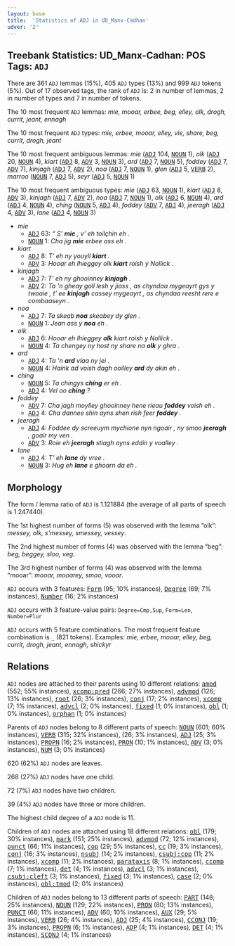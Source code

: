 ```yaml
---
layout: base
title:  'Statistics of ADJ in UD_Manx-Cadhan'
udver: '2'
---
```


## Treebank Statistics: UD_Manx-Cadhan: POS Tags: `ADJ`

There are 361 `ADJ` lemmas (15%), 405 `ADJ` types (13%) and 999 `ADJ` tokens (5%).
Out of 17 observed tags, the rank of `ADJ` is: 2 in number of lemmas, 2 in number of types and 7 in number of tokens.

The 10 most frequent `ADJ` lemmas: <em>mie, mooar, erbee, beg, elley, olk, drogh, currit, jeant, ennagh</em>

The 10 most frequent `ADJ` types:  <em>mie, erbee, mooar, elley, vie, share, beg, currit, drogh, jeant</em>

The 10 most frequent ambiguous lemmas: <em>mie</em> (<tt><a href="gv_cadhan-pos-ADJ.html">ADJ</a></tt> 104, <tt><a href="gv_cadhan-pos-NOUN.html">NOUN</a></tt> 1), <em>olk</em> (<tt><a href="gv_cadhan-pos-ADJ.html">ADJ</a></tt> 20, <tt><a href="gv_cadhan-pos-NOUN.html">NOUN</a></tt> 4), <em>kiart</em> (<tt><a href="gv_cadhan-pos-ADJ.html">ADJ</a></tt> 8, <tt><a href="gv_cadhan-pos-ADV.html">ADV</a></tt> 3, <tt><a href="gv_cadhan-pos-NOUN.html">NOUN</a></tt> 3), <em>ard</em> (<tt><a href="gv_cadhan-pos-ADJ.html">ADJ</a></tt> 7, <tt><a href="gv_cadhan-pos-NOUN.html">NOUN</a></tt> 5), <em>foddey</em> (<tt><a href="gv_cadhan-pos-ADJ.html">ADJ</a></tt> 7, <tt><a href="gv_cadhan-pos-ADV.html">ADV</a></tt> 7), <em>kinjagh</em> (<tt><a href="gv_cadhan-pos-ADJ.html">ADJ</a></tt> 7, <tt><a href="gv_cadhan-pos-ADV.html">ADV</a></tt> 2), <em>noa</em> (<tt><a href="gv_cadhan-pos-ADJ.html">ADJ</a></tt> 7, <tt><a href="gv_cadhan-pos-NOUN.html">NOUN</a></tt> 1), <em>glen</em> (<tt><a href="gv_cadhan-pos-ADJ.html">ADJ</a></tt> 5, <tt><a href="gv_cadhan-pos-VERB.html">VERB</a></tt> 2), <em>marroo</em> (<tt><a href="gv_cadhan-pos-NOUN.html">NOUN</a></tt> 7, <tt><a href="gv_cadhan-pos-ADJ.html">ADJ</a></tt> 5), <em>seyr</em> (<tt><a href="gv_cadhan-pos-ADJ.html">ADJ</a></tt> 5, <tt><a href="gv_cadhan-pos-NOUN.html">NOUN</a></tt> 1)

The 10 most frequent ambiguous types:  <em>mie</em> (<tt><a href="gv_cadhan-pos-ADJ.html">ADJ</a></tt> 63, <tt><a href="gv_cadhan-pos-NOUN.html">NOUN</a></tt> 1), <em>kiart</em> (<tt><a href="gv_cadhan-pos-ADJ.html">ADJ</a></tt> 8, <tt><a href="gv_cadhan-pos-ADV.html">ADV</a></tt> 3), <em>kinjagh</em> (<tt><a href="gv_cadhan-pos-ADJ.html">ADJ</a></tt> 7, <tt><a href="gv_cadhan-pos-ADV.html">ADV</a></tt> 2), <em>noa</em> (<tt><a href="gv_cadhan-pos-ADJ.html">ADJ</a></tt> 7, <tt><a href="gv_cadhan-pos-NOUN.html">NOUN</a></tt> 1), <em>olk</em> (<tt><a href="gv_cadhan-pos-ADJ.html">ADJ</a></tt> 6, <tt><a href="gv_cadhan-pos-NOUN.html">NOUN</a></tt> 4), <em>ard</em> (<tt><a href="gv_cadhan-pos-ADJ.html">ADJ</a></tt> 4, <tt><a href="gv_cadhan-pos-NOUN.html">NOUN</a></tt> 4), <em>ching</em> (<tt><a href="gv_cadhan-pos-NOUN.html">NOUN</a></tt> 5, <tt><a href="gv_cadhan-pos-ADJ.html">ADJ</a></tt> 4), <em>foddey</em> (<tt><a href="gv_cadhan-pos-ADV.html">ADV</a></tt> 7, <tt><a href="gv_cadhan-pos-ADJ.html">ADJ</a></tt> 4), <em>jeeragh</em> (<tt><a href="gv_cadhan-pos-ADJ.html">ADJ</a></tt> 4, <tt><a href="gv_cadhan-pos-ADV.html">ADV</a></tt> 3), <em>lane</em> (<tt><a href="gv_cadhan-pos-ADJ.html">ADJ</a></tt> 4, <tt><a href="gv_cadhan-pos-NOUN.html">NOUN</a></tt> 3)


* <em>mie</em>
  * <tt><a href="gv_cadhan-pos-ADJ.html">ADJ</a></tt> 63: <em>“ S' <b>mie</b> , v' eh toilçhin eh .</em>
  * <tt><a href="gv_cadhan-pos-NOUN.html">NOUN</a></tt> 1: <em>Cha jig <b>mie</b> erbee ass eh .</em>
* <em>kiart</em>
  * <tt><a href="gv_cadhan-pos-ADJ.html">ADJ</a></tt> 8: <em>T' eh ny youyll <b>kiart</b> .</em>
  * <tt><a href="gv_cadhan-pos-ADV.html">ADV</a></tt> 3: <em>Hooar eh lhieggey olk <b>kiart</b> roish y Nollick .</em>
* <em>kinjagh</em>
  * <tt><a href="gv_cadhan-pos-ADJ.html">ADJ</a></tt> 7: <em>T' eh ny ghooinney <b>kinjagh</b> .</em>
  * <tt><a href="gv_cadhan-pos-ADV.html">ADV</a></tt> 2: <em>Ta 'n gheay goll lesh y jiass , as chyndaa mygeayrt gys y twoaie , t' ee <b>kinjagh</b> cassey mygeayrt , as chyndaa reesht rere e combaaseyn .</em>
* <em>noa</em>
  * <tt><a href="gv_cadhan-pos-ADJ.html">ADJ</a></tt> 7: <em>Ta skeab <b>noa</b> skeabey dy glen .</em>
  * <tt><a href="gv_cadhan-pos-NOUN.html">NOUN</a></tt> 1: <em>Jean ass y <b>noa</b> eh .</em>
* <em>olk</em>
  * <tt><a href="gv_cadhan-pos-ADJ.html">ADJ</a></tt> 6: <em>Hooar eh lhieggey <b>olk</b> kiart roish y Nollick .</em>
  * <tt><a href="gv_cadhan-pos-NOUN.html">NOUN</a></tt> 4: <em>Ta chengey ny host ny share na <b>olk</b> y ghra .</em>
* <em>ard</em>
  * <tt><a href="gv_cadhan-pos-ADJ.html">ADJ</a></tt> 4: <em>Ta 'n <b>ard</b> vlaa ny jei .</em>
  * <tt><a href="gv_cadhan-pos-NOUN.html">NOUN</a></tt> 4: <em>Haink ad voish dagh ooilley <b>ard</b> dy akin eh .</em>
* <em>ching</em>
  * <tt><a href="gv_cadhan-pos-NOUN.html">NOUN</a></tt> 5: <em>Ta chingys <b>ching</b> er eh .</em>
  * <tt><a href="gv_cadhan-pos-ADJ.html">ADJ</a></tt> 4: <em>Vel oo <b>ching</b> ?</em>
* <em>foddey</em>
  * <tt><a href="gv_cadhan-pos-ADV.html">ADV</a></tt> 7: <em>Cha jagh moylley ghooinney hene rieau <b>foddey</b> voish eh .</em>
  * <tt><a href="gv_cadhan-pos-ADJ.html">ADJ</a></tt> 4: <em>Cha dannee shin ayns shen rish feer <b>foddey</b> .</em>
* <em>jeeragh</em>
  * <tt><a href="gv_cadhan-pos-ADJ.html">ADJ</a></tt> 4: <em>Foddee dy screeuym mychione nyn ngoair , ny smoo <b>jeeragh</b> , goair my ven .</em>
  * <tt><a href="gv_cadhan-pos-ADV.html">ADV</a></tt> 3: <em>Roie eh <b>jeeragh</b> stiagh ayns eddin y voalley .</em>
* <em>lane</em>
  * <tt><a href="gv_cadhan-pos-ADJ.html">ADJ</a></tt> 4: <em>T' eh <b>lane</b> dy vree .</em>
  * <tt><a href="gv_cadhan-pos-NOUN.html">NOUN</a></tt> 3: <em>Hug eh <b>lane</b> e ghoarn da eh .</em>

## Morphology

The form / lemma ratio of `ADJ` is 1.121884 (the average of all parts of speech is 1.247440).

The 1st highest number of forms (5) was observed with the lemma “olk”: <em>messey, olk, s'messey, smessey, vessey</em>.

The 2nd highest number of forms (4) was observed with the lemma “beg”: <em>beg, beggey, sloo, veg</em>.

The 3rd highest number of forms (4) was observed with the lemma “mooar”: <em>mooar, mooarey, smoo, vooar</em>.

`ADJ` occurs with 3 features: <tt><a href="gv_cadhan-feat-Form.html">Form</a></tt> (95; 10% instances), <tt><a href="gv_cadhan-feat-Degree.html">Degree</a></tt> (69; 7% instances), <tt><a href="gv_cadhan-feat-Number.html">Number</a></tt> (16; 2% instances)

`ADJ` occurs with 3 feature-value pairs: `Degree=Cmp,Sup`, `Form=Len`, `Number=Plur`

`ADJ` occurs with 5 feature combinations.
The most frequent feature combination is `_` (821 tokens).
Examples: <em>mie, erbee, mooar, elley, beg, currit, drogh, jeant, ennagh, shickyr</em>


## Relations

`ADJ` nodes are attached to their parents using 10 different relations: <tt><a href="gv_cadhan-dep-amod.html">amod</a></tt> (552; 55% instances), <tt><a href="gv_cadhan-dep-xcomp-pred.html">xcomp:pred</a></tt> (266; 27% instances), <tt><a href="gv_cadhan-dep-advmod.html">advmod</a></tt> (126; 13% instances), <tt><a href="gv_cadhan-dep-root.html">root</a></tt> (26; 3% instances), <tt><a href="gv_cadhan-dep-conj.html">conj</a></tt> (17; 2% instances), <tt><a href="gv_cadhan-dep-xcomp.html">xcomp</a></tt> (7; 1% instances), <tt><a href="gv_cadhan-dep-advcl.html">advcl</a></tt> (2; 0% instances), <tt><a href="gv_cadhan-dep-fixed.html">fixed</a></tt> (1; 0% instances), <tt><a href="gv_cadhan-dep-obl.html">obl</a></tt> (1; 0% instances), <tt><a href="gv_cadhan-dep-orphan.html">orphan</a></tt> (1; 0% instances)

Parents of `ADJ` nodes belong to 8 different parts of speech: <tt><a href="gv_cadhan-pos-NOUN.html">NOUN</a></tt> (601; 60% instances), <tt><a href="gv_cadhan-pos-VERB.html">VERB</a></tt> (315; 32% instances),  (26; 3% instances), <tt><a href="gv_cadhan-pos-ADJ.html">ADJ</a></tt> (25; 3% instances), <tt><a href="gv_cadhan-pos-PROPN.html">PROPN</a></tt> (16; 2% instances), <tt><a href="gv_cadhan-pos-PRON.html">PRON</a></tt> (10; 1% instances), <tt><a href="gv_cadhan-pos-ADV.html">ADV</a></tt> (3; 0% instances), <tt><a href="gv_cadhan-pos-NUM.html">NUM</a></tt> (3; 0% instances)

620 (62%) `ADJ` nodes are leaves.

268 (27%) `ADJ` nodes have one child.

72 (7%) `ADJ` nodes have two children.

39 (4%) `ADJ` nodes have three or more children.

The highest child degree of a `ADJ` node is 11.

Children of `ADJ` nodes are attached using 18 different relations: <tt><a href="gv_cadhan-dep-obl.html">obl</a></tt> (179; 30% instances), <tt><a href="gv_cadhan-dep-mark.html">mark</a></tt> (151; 25% instances), <tt><a href="gv_cadhan-dep-advmod.html">advmod</a></tt> (72; 12% instances), <tt><a href="gv_cadhan-dep-punct.html">punct</a></tt> (66; 11% instances), <tt><a href="gv_cadhan-dep-cop.html">cop</a></tt> (29; 5% instances), <tt><a href="gv_cadhan-dep-cc.html">cc</a></tt> (19; 3% instances), <tt><a href="gv_cadhan-dep-conj.html">conj</a></tt> (16; 3% instances), <tt><a href="gv_cadhan-dep-nsubj.html">nsubj</a></tt> (14; 2% instances), <tt><a href="gv_cadhan-dep-csubj-cop.html">csubj:cop</a></tt> (11; 2% instances), <tt><a href="gv_cadhan-dep-xcomp.html">xcomp</a></tt> (11; 2% instances), <tt><a href="gv_cadhan-dep-parataxis.html">parataxis</a></tt> (8; 1% instances), <tt><a href="gv_cadhan-dep-ccomp.html">ccomp</a></tt> (7; 1% instances), <tt><a href="gv_cadhan-dep-det.html">det</a></tt> (4; 1% instances), <tt><a href="gv_cadhan-dep-advcl.html">advcl</a></tt> (3; 1% instances), <tt><a href="gv_cadhan-dep-csubj-cleft.html">csubj:cleft</a></tt> (3; 1% instances), <tt><a href="gv_cadhan-dep-fixed.html">fixed</a></tt> (3; 1% instances), <tt><a href="gv_cadhan-dep-case.html">case</a></tt> (2; 0% instances), <tt><a href="gv_cadhan-dep-obl-tmod.html">obl:tmod</a></tt> (2; 0% instances)

Children of `ADJ` nodes belong to 13 different parts of speech: <tt><a href="gv_cadhan-pos-PART.html">PART</a></tt> (148; 25% instances), <tt><a href="gv_cadhan-pos-NOUN.html">NOUN</a></tt> (129; 22% instances), <tt><a href="gv_cadhan-pos-PRON.html">PRON</a></tt> (80; 13% instances), <tt><a href="gv_cadhan-pos-PUNCT.html">PUNCT</a></tt> (66; 11% instances), <tt><a href="gv_cadhan-pos-ADV.html">ADV</a></tt> (60; 10% instances), <tt><a href="gv_cadhan-pos-AUX.html">AUX</a></tt> (29; 5% instances), <tt><a href="gv_cadhan-pos-VERB.html">VERB</a></tt> (26; 4% instances), <tt><a href="gv_cadhan-pos-ADJ.html">ADJ</a></tt> (25; 4% instances), <tt><a href="gv_cadhan-pos-CCONJ.html">CCONJ</a></tt> (19; 3% instances), <tt><a href="gv_cadhan-pos-PROPN.html">PROPN</a></tt> (6; 1% instances), <tt><a href="gv_cadhan-pos-ADP.html">ADP</a></tt> (4; 1% instances), <tt><a href="gv_cadhan-pos-DET.html">DET</a></tt> (4; 1% instances), <tt><a href="gv_cadhan-pos-SCONJ.html">SCONJ</a></tt> (4; 1% instances)

